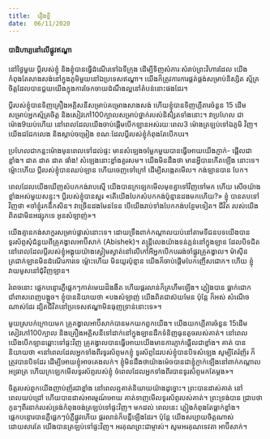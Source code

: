 ```yaml
---
title:  រឿងខ្លី
date:  06/11/2020
---
```


#### បាដិហារ្យនៅលើផ្លូវឥណ្ឌា

នៅថ្ងៃមួយ ប្តីរបស់ខ្ញុំ និងខ្ញុំបានធ្វើដំណើរទៅឯទីក្រុង ដើម្បីទិញសំភារៈសំរាប់ព្រះវិហារដែល យើងកំពុងតែសាងសង់នៅក្នុងភូមិមួយនៅឯប្រទេសឥណ្ឌា។ យើងក៏ត្រូវការការផ្គត់ផ្គង់សម្រាប់និស្សិត ស្ម័គ្រចិត្តដែលបានជួយយើងក្នុងការចែកចាយដំណឹងល្អនៅតំបន់នោះផងដែរ។

ប្តីរបស់ខ្ញុំបានទិញគ្រឿងអគ្គិសនីសម្រាប់គម្រោងសាងសង់ ហើយខ្ញុំបានទិញហ្គីតារចំនួន 15 ដើមសម្រាប់អ្នកស្ម័គ្រចិត្ត និងសៀវភៅ100ក្បាលសម្រាប់ថ្នាក់របស់និសិ្សតទាំងនោះ។ វាប្រហែល ជាម៉ោង9យប់ហើយ នៅពេលដែលយើងចាប់ផ្តើមបើកឡានអស់រយៈពេល3 ម៉ោងត្រឡប់ទៅឯភូមិ វិញ។ យើងជជែកលេង និងស្តាប់ចម្រៀង ខណៈដែលប្តីរបស់ខ្ញុំកំពុងតែបើកបរ។

ប្រហែលជាកន្លះម៉ោងមុនពេលទៅដល់ផ្ទះ មានសំឡេងចម្លែកមួយបានធ្វើអោយយើងភ្ញាក់- ផ្អើលជាខ្លាំង។ ដាត ដាត ដាត ផាំង! សំឡេងនោះខ្លាំងគួរសម។ យើងមិនដឹងថា មានអ្វីបានកើតឡើង នោះទេ។ ម៉្លោះហើយ ប្តីរបស់ខ្ញុំបានឈប់ឡាន ហើយចេញទៅក្រៅ ដើម្បីសង្កេតមើល។ កង់ឡានបាន បែក។

ពេលដែលយើងឃើញសំបកកង់រាបស្មើ យើងបានក្រឡេកមើលមុខគ្នាទៅវិញទៅមក ហើយ សើចយ៉ាងខ្លាំងអស់មួយសន្ទុះ។ ប្តីរបស់ខ្ញុំបានសួរ «តើយើងបែកសំបកកង់ប៉ុន្មានដងមកហើយ?» ខ្ញុំ បានតបទៅវិញថា «ចាំខ្ញុំរកនឹកសិន។ វាច្រើនដងមែនទែន បើយើងរាប់ទាំងបែកកង់បន្ថែមទៀត។ ជីវិត របស់យើងពិតជាមិនអផ្សុកទេ អូនសំឡាញ់»។

យើងគ្មានកង់សាកួរសម្រាប់ផ្លាស់នោះទេ។ ដោយទ្រឹងពាក់កណ្តាលយប់នៅតាមទីជនបទយើងបានទូរស័ព្ទសុំជំនួយពីគ្រូគង្វាលអាប៊ីសាក់ (Abishek)។ តន្ត្រីលេងយ៉ាងទន់ភ្លន់នៅក្នុងឡាន ដែលបិទជិត នៅពេលដែលប្តីរបស់ខ្ញុំអង្គុយយ៉ាងស្ងៀមស្ងាត់នៅលើកៅអីអ្នកបើកបររង់ចាំផ្លូវគ្រូគង្វាល។ ម៉ាស៊ីនត្រជាក់ឡានមិនដំណើរការទេ ម្ល៉ោះហើយ មិនយូរប៉ុន្មាន យើងក៏ចាប់ផ្តើមបែកញើសជោក។ ហើយ ខ្ញុំវាយមូសនៅជុំវិញឡាន។

រំពេចនោះ ផ្លេកបន្ទោរភ្លឺផ្លេកៗកាត់មេឃដ៏ងងឹត ហើយផ្គរលាន់ក៏គ្រហឹមឡើង។ ភ្លៀងបាន ធ្លាក់ជោកជាំពាសពេញបង្អួច។ ខ្ញុំបាននិយាយថា «បងសំឡាញ់ យើងពិតជាស៊យមែន ប៉ុន្តែ ក៏អស់ សំណើចណាស់ដែរ ដ្បិតជីវិតនៅប្រទេសឥណ្ឌាមិនធុញទ្រាន់នោះទេ»។

មួយស្របក់ក្រោយមក គ្រូគង្វាលអាប៊ីសាក់បានមកយកពួកយើង។ យើងយកហ្គីតារចំនួន 15ដើម សៀវភៅ100ក្បាល និងគ្រឿងអគ្គិសនីទៅដាក់នៅក្នុងឡានដឹកទំនិញធុនតូចរបស់គាត់។ នៅពេលយើងបើកឡានឆ្ពោះទៅផ្ទះវិញ គ្រូគង្វាលបានធ្វើអោយយើងមានការភ្ញាក់ផ្អើលជាខ្លាំង។ គាត់ បាននិយាយថា «នៅពេលដែលអ្នកទាំងពីរទូរស័ព្ទមកខ្ញុំ ទូរស័ព្ទដៃរបស់ខ្ញុំបានបិទសំឡេង សូម្បីតែរំញ័រ ក៏ត្រូវបានបិទដែរ ដើម្បីអោយខ្ញុំអាចគេងលក់។ ខ្ញុំមិនដឹងថាយ៉ាងម៉េចបានជាខ្ញុំភ្ញាក់ឡើងនៅពាក់កណ្តាល អធ្រាត្រ ហើយក្រឡេកមើលទូរស័ព្ទរបស់ខ្ញុំ ចំពេលដែលអ្នកទាំងពីរបានទូរស័ព្ទមកតែម្តង»។

ចិត្តរបស់ពួកយើងញាប់ញ័រជាខ្លាំង នៅពេលឮគាត់និយាយយ៉ាងដូច្នោះ។ ព្រះបានដាស់គាត់ នៅពេលយប់ជ្រៅ ហើយបានដាស់អារម្មណ៍អោយ គាត់ទាញមើលទូរស័ព្ទរបស់គាត់។ ព្រះទ្រង់បាន ជ្រាបថា កូនៗពីរនាក់របស់ទ្រង់កំពុងចង់ត្រឡប់ទៅផ្ទះវិញ។ មកដល់ ពេលនេះ ភ្លៀងកំពុងតែធ្លាក់ខ្លាំង។ ផ្លេកបន្ទោរបានភ្លឺផ្លេកៗបំភ្លឺផ្លូវហើយ ផ្គរលាន់ក៏បន្លឺឡើងដែរ។ ប៉ុន្តែ យើងសប្បាយចិត្តណាស់ដោយសារតែ យើងបានត្រឡប់ទៅផ្ទះវិញ។ អរគុណព្រះជាម្ចាស់។ សូមអរគុណទេវតា អាប៊ីសាក់។